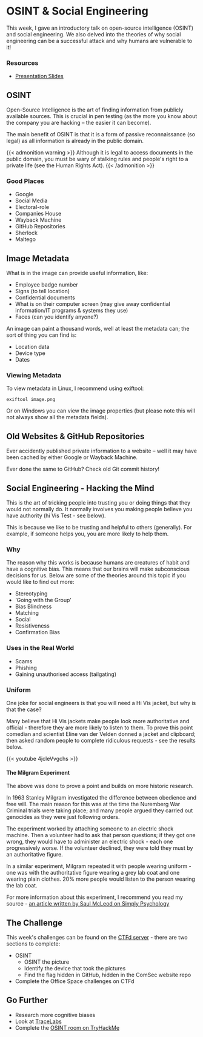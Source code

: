 # OSINT & Social Engineering



This week, I gave an introductory talk on open-source intelligence (OSINT) and social engineering. We also delved into the theories of why social engineering can be a successful attack and why humans are vulnerable to it!

### Resources
- [Presentation Slides](SocialEngineering.pdf)

## OSINT 
Open-Source Intelligence is the art of finding information from publicly available sources. This is crucial in pen testing (as the more you know about the company you are hacking – the easier it can become).

The main benefit of OSINT is that it is a form of passive reconnaissance (so legal) as all information is already in the public domain.


{{< admonition warning >}}
Although it is legal to access documents in the public domain, you must be wary of stalking rules and people's right to a private life (see the Human Rights Act).
{{< /admonition >}}

### Good Places
- Google
- Social Media
- Electoral-role
- Companies House
- Wayback Machine
- GitHub Repositories
- Sherlock
- Maltego

## Image Metadata
What is in the image can provide useful information, like:

- Employee badge number
- Signs (to tell location)
- Confidential documents
- What is on their computer screen (may give away confidential information/IT programs & systems they use)
- Faces (can you identify anyone?)

An image can paint a thousand words, well at least the metadata can; the sort of thing you can find is:
- Location data
- Device type
- Dates

### Viewing Metadata
To view metadata in Linux, I recommend using exiftool:

```
exiftool image.png
```

Or on Windows you can view the image properties (but please note this will not always show all the metadata fields).

## Old Websites & GitHub Repositories
Ever accidently published private information to a website – well 
it may have been cached by either Google or Wayback Machine.

Ever done the same to GitHub? Check old Git commit history!

## Social Engineering - Hacking the Mind

This is the art of tricking people into trusting you or doing things that they would not normally do. It normally involves you making people believe you have authority (hi Vis Test - see below).

This is because we like to be trusting and helpful to others (generally). For example, if someone helps you, you are more likely to help them.

### Why
The reason why this works is because humans are creatures of habit and have a cognitive bias. This means that our brains will make subconscious decisions for us. Below are some of the theories around this topic if you would like to find out more:

- Stereotyping
- ‘Going with the Group’
- Bias Blindness
- Matching
- Social
- Resistiveness
- Confirmation Bias

### Uses in the Real World 
- Scams
- Phishing
- Gaining unauthorised access (tailgating)

### Uniform
One joke for social engineers is that you will need a Hi Vis jacket, but why is that the case?

Many believe that Hi Vis jackets make people look more authoritative and official - therefore they are more likely to listen to them. To prove this point comedian and scientist Eline van der Velden donned a jacket and clipboard; then asked random people to complete ridiculous requests - see the results below.

{{< youtube 4jcleVvgchs >}}

#### The Milgram Experiment
The above was done to prove a point and builds on more historic research.

In 1963 Stanley Milgram investigated the difference between obedience and free will. The main reason for this was at the time the Nuremberg War Criminal trials were taking place; and many people argued they carried out genocides as they were just following orders.

The experiment worked by attaching someone to an electric shock machine. Then a volunteer had to ask that person questions; if they got one wrong, they would have to administer an electric shock - each one progressively worse. If the volunteer declined, they were told they must by an authoritative figure.

In a similar experiment, Milgram repeated it with people wearing uniform - one was with the authoritative figure wearing a grey lab coat and one wearing plain clothes. 20% more people would listen to the person wearing the lab coat.

For more information about this experiment, I recommend you read my source - [an article written by Saul McLeod on Simply Psychology](https://www.simplypsychology.org/milgram.html)


## The Challenge
This week's challenges can be found on the [CTFd server](https://cueh-comsec.ctfd.io/challenges) - there are two sections to complete:
 - OSINT
    - OSINT the picture
    - Identify the device that took the pictures
    - Find the flag hidden in GitHub, hidden in the ComSec website repo
- Complete the Office Space challenges on CTFd

## Go Further
- Research more cognitive biases
- Look at [TraceLabs](https://www.tracelabs.org/)
- Complete the [OSINT room on TryHackMe](https://tryhackme.com/room/ohsint)

